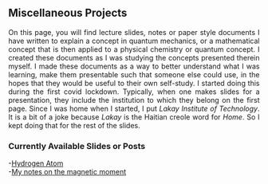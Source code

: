 ## Miscellaneous Projects
<div align="justify">

On this page, you will find lecture slides, notes or paper style documents I have written
to explain a concept in quantum mechanics, or a mathematical concept that is then applied to a 
physical chemistry or quantum concept. I created these documents as I was studying the concepts presented 
therein myself. I made these documents as a way to better understand what I was learning,
make them presentable such that someone else could use, in the hopes that they would be useful to
their own self-study. 
I started doing this during the first covid lockdown. Typically, when one makes slides for a presentation,
they include the institution to which they belong on the first page. Since I was home when I started, 
I put *Lakay Institute of Technology*. It is a bit of a joke because *Lakay* is the Haitian creole word for 
*Home*. So I kept doing that for the rest of the slides. 

</div>

### Currently Available Slides or Posts

-[Hydrogen Atom](/projects/Miscellaneous/slides/Hydrogen_atom.pdf)  
-[My notes on the magnetic moment](/projects/Miscellaneous/magneticmoment)